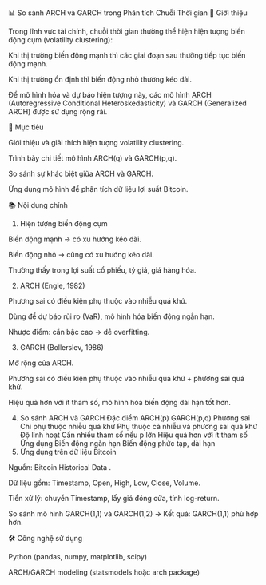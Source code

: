 📊 So sánh ARCH và GARCH trong Phân tích Chuỗi Thời gian
👋 Giới thiệu

Trong lĩnh vực tài chính, chuỗi thời gian thường thể hiện hiện tượng biến động cụm (volatility clustering):

Khi thị trường biến động mạnh thì các giai đoạn sau thường tiếp tục biến động mạnh.

Khi thị trường ổn định thì biến động nhỏ thường kéo dài.

Để mô hình hóa và dự báo hiện tượng này, các mô hình ARCH (Autoregressive Conditional Heteroskedasticity) và GARCH (Generalized ARCH) được sử dụng rộng rãi.

🎯 Mục tiêu

Giới thiệu và giải thích hiện tượng volatility clustering.

Trình bày chi tiết mô hình ARCH(q) và GARCH(p,q).

So sánh sự khác biệt giữa ARCH và GARCH.

Ứng dụng mô hình để phân tích dữ liệu lợi suất Bitcoin.

📚 Nội dung chính
1. Hiện tượng biến động cụm

Biến động mạnh → có xu hướng kéo dài.

Biến động nhỏ → cũng có xu hướng kéo dài.

Thường thấy trong lợi suất cổ phiếu, tỷ giá, giá hàng hóa.

2. ARCH (Engle, 1982)

Phương sai có điều kiện phụ thuộc vào nhiễu quá khứ.

Dùng để dự báo rủi ro (VaR), mô hình hóa biến động ngắn hạn.

Nhược điểm: cần bậc cao → dễ overfitting.

3. GARCH (Bollerslev, 1986)

Mở rộng của ARCH.

Phương sai có điều kiện phụ thuộc vào nhiễu quá khứ + phương sai quá khứ.

Hiệu quả hơn với ít tham số, mô hình hóa biến động dài hạn tốt hơn.

4. So sánh ARCH và GARCH
Đặc điểm	          ARCH(p)        	GARCH(p,q)
Phương sai	Chỉ phụ thuộc nhiễu quá khứ	Phụ thuộc cả nhiễu và phương sai quá khứ
Độ linh hoạt	Cần nhiều tham số nếu p lớn	Hiệu quả hơn với ít tham số
Ứng dụng	Biến động ngắn hạn	Biến động phức tạp, dài hạn
5. Ứng dụng trên dữ liệu Bitcoin

Nguồn: Bitcoin Historical Data
.

Dữ liệu gồm: Timestamp, Open, High, Low, Close, Volume.

Tiền xử lý: chuyển Timestamp, lấy giá đóng cửa, tính log-return.

So sánh mô hình GARCH(1,1) và GARCH(1,2) → Kết quả: GARCH(1,1) phù hợp hơn.

🛠️ Công nghệ sử dụng

Python (pandas, numpy, matplotlib, scipy)

ARCH/GARCH modeling (statsmodels hoặc arch package)
